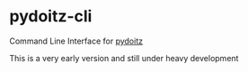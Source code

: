 # pydoitz-cli

Command Line Interface for [pydoitz](https://github.com/Helmholtz-UFZ/pydoitz)

This is a very early version and still under heavy development
